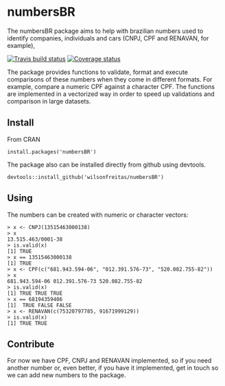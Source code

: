 # numbersBR
The numbersBR package aims to help with brazilian numbers used to identify companies, individuals and cars (CNPJ, CPF and RENAVAN, for example),


[![Travis build status](https://travis-ci.org/wilsonfreitas/numbersBR.svg?branch=master)](https://travis-ci.org/wilsonfreitas/numbersBR) [![Coverage status](https://codecov.io/gh/wilsonfreitas/numbersBR/branch/master/graph/badge.svg)](https://codecov.io/github/wilsonfreitas/numbersBR?branch=master)



The package provides functions to validate, format and execute comparisons of these numbers when they come in different formats.
For example, compare a numeric CPF against a character CPF.
The functions are implemented in a vectorized way in order to speed up validations and comparison in large datasets.

## Install

From CRAN

```{r}
install.packages('numbersBR')
```

The package also can be installed directly from github using devtools.

```{r}
devtools::install_github('wilsonfreitas/numbersBR')
```

## Using

The numbers can be created with numeric or character vectors:

```{r}
> x <- CNPJ(13515463000138)
> x
13.515.463/0001-38 
> is.valid(x)
[1] TRUE
> x == 13515463000138
[1] TRUE
> x <- CPF(c("681.943.594-06", "012.391.576-73", "520.082.755-82"))
> x
681.943.594-06 012.391.576-73 520.082.755-82 
> is.valid(x)
[1] TRUE TRUE TRUE
> x == 68194359406
[1]  TRUE FALSE FALSE
> x <- RENAVAN(c(75320797785, 91671999129))
> is.valid(x)
[1] TRUE TRUE
```

## Contribute

For now we have CPF, CNPJ and RENAVAN implemented, so if you need another number or, even better, if you have it implemented, get in touch so we can add new numbers to the package.
